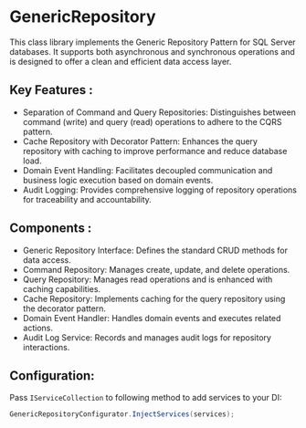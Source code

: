 # GenericRepository
This class library implements the Generic Repository Pattern for SQL Server databases. It supports both asynchronous and synchronous operations and is designed to offer a clean and efficient data access layer.



## Key Features : 
-	Separation of Command and Query Repositories: Distinguishes between command (write) and query (read) operations to adhere to the CQRS pattern.
- Cache Repository with Decorator Pattern: Enhances the query repository with caching to improve performance and reduce database load.
- Domain Event Handling: Facilitates decoupled communication and business logic execution based on domain events.
- Audit Logging: Provides comprehensive logging of repository operations for traceability and accountability.

## Components :

- Generic Repository Interface: Defines the standard CRUD methods for data access.
- Command Repository: Manages create, update, and delete operations.
- Query Repository: Manages read operations and is enhanced with caching capabilities.
- Cache Repository: Implements caching for the query repository using the decorator pattern.
- Domain Event Handler: Handles domain events and executes related actions.
- Audit Log Service: Records and manages audit logs for repository interactions.

## Configuration:
Pass `IServiceCollection` to following method to add services to your DI:
```csharp
GenericRepositoryConfigurator.InjectServices(services);
```

